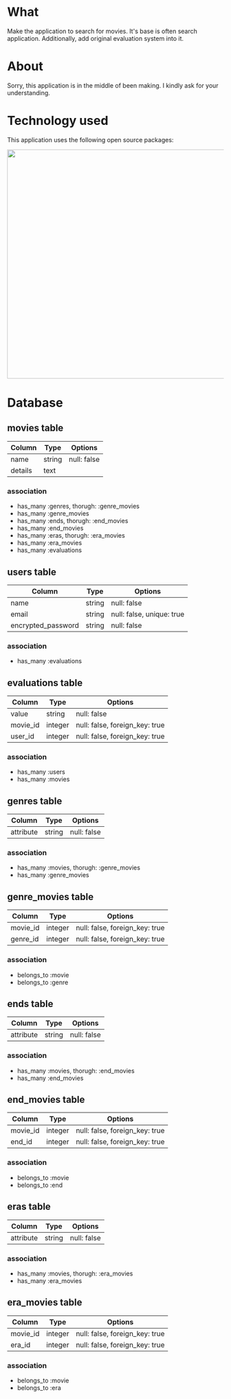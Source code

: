 # What
Make the application to search for movies. It's base is often search application. Additionally, add original evaluation system into it.

# About
Sorry, this application is in the middle of been making. I kindly ask for your understanding.

# Technology used
This application uses the following open source packages:

<img width="531" src="https://user-images.githubusercontent.com/66307522/88165235-5a244d80-cc50-11ea-9012-f2c9222a056b.JPG">

# Database
## movies table
|Column|Type|Options|
|------|----|-------|
|name|string|null: false|
|details|text||
### association
- has_many :genres, thorugh: :genre_movies
- has_many :genre_movies
- has_many :ends, thorugh: :end_movies
- has_many :end_movies
- has_many :eras, thorugh: :era_movies
- has_many :era_movies
- has_many :evaluations


## users table
|Column|Type|Options|
|------|----|-------|
|name|string|null: false|
|email|string|null: false, unique: true|
|encrypted_password|string|null: false|
### association
- has_many :evaluations


## evaluations table
|Column|Type|Options|
|------|----|-------|
|value|string|null: false|
|movie_id|integer|null: false, foreign_key: true|
|user_id|integer|null: false, foreign_key: true|
### association
- has_many :users
- has_many :movies


## genres table
|Column|Type|Options|
|------|----|-------|
|attribute|string|null: false|
### association
- has_many :movies, thorugh: :genre_movies
- has_many :genre_movies

## genre_movies table
|Column|Type|Options|
|------|----|-------|
|movie_id|integer|null: false, foreign_key: true|
|genre_id|integer|null: false, foreign_key: true|
### association
- belongs_to :movie
- belongs_to :genre


## ends table
|Column|Type|Options|
|------|----|-------|
|attribute|string|null: false|
### association
- has_many :movies, thorugh: :end_movies
- has_many :end_movies

## end_movies table
|Column|Type|Options|
|------|----|-------|
|movie_id|integer|null: false, foreign_key: true|
|end_id|integer|null: false, foreign_key: true|
### association
- belongs_to :movie
- belongs_to :end


## eras table
|Column|Type|Options|
|------|----|-------|
|attribute|string|null: false|
### association
- has_many :movies, thorugh: :era_movies
- has_many :era_movies

## era_movies table
|Column|Type|Options|
|------|----|-------|
|movie_id|integer|null: false, foreign_key: true|
|era_id|integer|null: false, foreign_key: true|
### association
- belongs_to :movie
- belongs_to :era
